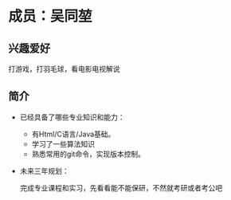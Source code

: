 # 成员：吴同堃

## 兴趣爱好

打游戏，打羽毛球，看电影电视解说

## 简介

- 已经具备了哪些专业知识和能力：

  - 有Html/C语言/Java基础。
  - 学习了一些算法知识
  - 熟悉常用的git命令，实现版本控制。
  
- 未来三年规划：

  完成专业课程和实习，先看看能不能保研，不然就考研或者考公吧
